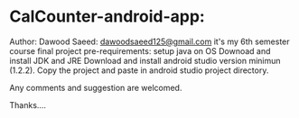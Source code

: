 # CalCounter-android-app:
Author: Dawood Saeed: dawoodsaeed125@gmail.com
it's my 6th semester course final project
pre-requirements:
setup java on OS
Downoad and install JDK and JRE
Download and install android studio version minimun (1.2.2).
Copy the project and paste in android studio project directory.

Any comments and suggestion are welcomed.

Thanks....
